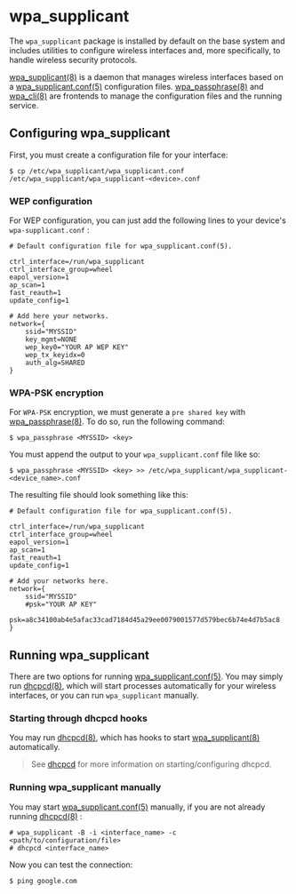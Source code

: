 # wpa_supplicant

The `wpa_supplicant` package is installed by default on the base system and
includes utilities to configure wireless interfaces and, more specifically, to
handle wireless security protocols.

[wpa_supplicant(8)](https://man.voidlinux.org/wpa_supplicant.8) is a daemon that
manages wireless interfaces based on a
[wpa_supplicant.conf(5)](https://man.voidlinux.org/wpa_supplicant.conf.5)
configuration files.
[wpa_passphrase(8)](https://man.voidlinux.org/wpa_passphrase.8) and
[wpa_cli(8)](https://man.voidlinux.org/wpa_cli.8) are frontends to manage the
configuration files and the running service.

## Configuring wpa_supplicant

First, you must create a configuration file for your interface:

```
$ cp /etc/wpa_supplicant/wpa_supplicant.conf /etc/wpa_supplicant/wpa_supplicant-<device>.conf
```

### WEP configuration

For WEP configuration, you can just add the following lines to your device's
`wpa-supplicant.conf` :

```
# Default configuration file for wpa_supplicant.conf(5).

ctrl_interface=/run/wpa_supplicant
ctrl_interface_group=wheel
eapol_version=1
ap_scan=1
fast_reauth=1
update_config=1

# Add here your networks.
network={
    ssid="MYSSID"
    key_mgmt=NONE
    wep_key0="YOUR AP WEP KEY"
    wep_tx_keyidx=0
    auth_alg=SHARED
}
```

### WPA-PSK encryption

For `WPA-PSK` encryption, we must generate a `pre shared key` with
[wpa_passphrase(8)](https://man.voidlinux.org/wpa_passphrase.8). To do so, run
the following command:

```
$ wpa_passphrase <MYSSID> <key>
```

You must append the output to your `wpa_supplicant.conf` file like so:

```
$ wpa_passphrase <MYSSID> <key> >> /etc/wpa_supplicant/wpa_supplicant-<device_name>.conf
```

The resulting file should look something like this:

```
# Default configuration file for wpa_supplicant.conf(5).

ctrl_interface=/run/wpa_supplicant
ctrl_interface_group=wheel
eapol_version=1
ap_scan=1
fast_reauth=1
update_config=1

# Add your networks here.
network={
    ssid="MYSSID"
    #psk="YOUR AP KEY"
    psk=a8c34100ab4e5afac33cad7184d45a29ee0079001577d579bec6b74e4d7b5ac8
}
```

## Running wpa_supplicant

There are two options for running
[wpa_supplicant.conf(5)](https://man.voidlinux.org/wpa_supplicant.conf.5). You
may simply run [dhcpcd(8)](https://man.voidlinux.org/dhcpcd.8), which will start
processes automatically for your wireless interfaces, or you can run
`wpa_supplicant` manually.

### Starting through dhcpcd hooks

You may run [dhcpcd(8)](https://man.voidlinux.org/dhcpcd.8), which has hooks to
start [wpa_supplicant(8)](https://man.voidlinux.org/wpa_supplicant.8)
automatically.

> See [dhcpcd](./dhcpcd.md) for more information on starting/configuring dhcpcd.

### Running wpa_supplicant manually

You may start
[wpa_supplicant.conf(5)](https://man.voidlinux.org/wpa_supplicant.conf.5)
manually, if you are not already running
[dhcpcd(8)](https://man.voidlinux.org/dhcpcd.8) :

```
# wpa_supplicant -B -i <interface_name> -c <path/to/configuration/file>
# dhcpcd <interface_name>
```

Now you can test the connection:

```
$ ping google.com
```
